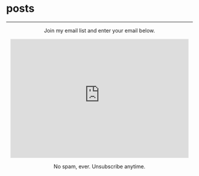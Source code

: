 # posts
---

<div class="iframe-container">
<p>Join my email list and enter your email below.</p>
<iframe src="https://theknowledgeworker.substack.com/embed" width="480" height="320" style="border:1px solid #EEE; background:white;" frameborder="0" scrolling="no"></iframe>

<p>No spam, ever. Unsubscribe anytime.</p>
</div>

<style>
  .iframe-container {
		text-align:center;
  		width:100%;
  }
</style>

<!-- ![displaypic30](/img/keyboard.png) 

<h2>The Knowledge Worker</h2>


Join 2,380 subscribers and enter your email below.

<style>
  .gumroad-follow-form-embed {
    zoom: 1;
    display: flex; }
    .gumroad-follow-form-embed * {
      margin: 0;
      border: 0;
      padding: 0;
      outline: 0;
      box-sizing: border-box !important; }
    .gumroad-follow-form-embed input {
      flex: 1;
      margin-right: .75rem;
      outline: none;
      font-family: "Mabry Pro", sans-serif;
      padding: 0.875rem 1rem;
      font-size: 1rem;
      line-height: 1.3;
      border: solid 0.0625rem #000;
      border-radius: 0.25rem;
      display: block;
      width: 100%;
      background-color: #ffffff;
      color: #000; }
    .gumroad-follow-form-embed button {
      background: #000;
      color: #fff;
      font-size: 1rem;
      line-height: 1.3;
      padding: 0.875rem 1rem;
      border: solid 0.0625rem #000;
      border-radius: 0.25rem;
      font-family: "Mabry Pro", sans-serif;
      cursor: pointer;
      width: -webkit-fit-content;
      width: -moz-fit-content;
      width: fit-content;
      transition: all 0.14s ease-out; }
      .gumroad-follow-form-embed button:hover {
        background-color: #ff90e8;
        color: #000;
        transform: translate(-0.25rem, -0.25rem);
        box-shadow: 4px 4px 0px #000; }
</style>
<form action="https://app.gumroad.com/follow_from_embed_form" class="form gumroad-follow-form-embed" method="post">
<input name="seller_id" type="hidden" value="7807279384399">
<input name="email" placeholder="Your email address" type="email">
<button data-custom-highlight-color="" type="submit">Subscribe</button>
</form> -->



<br><br>